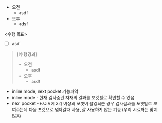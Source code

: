 - 오전
	- asdf
- 오후
	- adsf

<수행 목표>
- [ ] asdf

>[!수행경과]
>- 오전
>	- asdf
>- 오후
>	- asdf

- inline mode, next pocket 기능파악
- inline mode - 현재 검사중인 자재의 결과를 포켓별로 확인할 수 있음
- next pocket - F.O.V에 2개 이상의 포켓이 촬영되는 경우 검사결과를 포켓별로 보여주는데 다음 포켓으로 넘어갈때 사용, 잘 사용하지 않는 기능 (우리 시료와는 맞지 않음)
